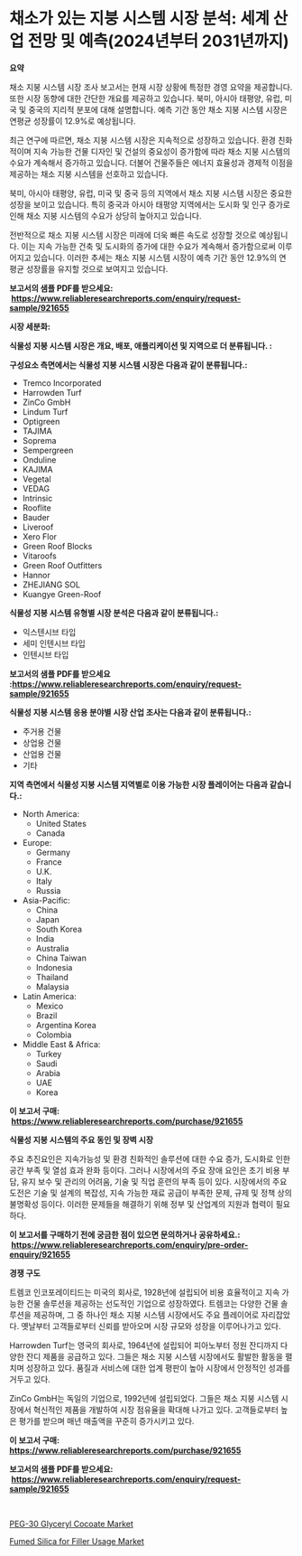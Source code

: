 <p><h1>채소가 있는 지붕 시스템 시장 분석: 세계 산업 전망 및 예측(2024년부터 2031년까지)</h1></p><p><strong>요약</strong></p>
<p><p>채소 지붕 시스템 시장 조사 보고서는 현재 시장 상황에 특정한 경영 요약을 제공합니다. 또한 시장 동향에 대한 간단한 개요를 제공하고 있습니다. 북미, 아시아 태평양, 유럽, 미국 및 중국의 지리적 분포에 대해 설명합니다. 예측 기간 동안 채소 지붕 시스템 시장은 연평균 성장률이 12.9%로 예상됩니다.</p><p>최근 연구에 따르면, 채소 지붕 시스템 시장은 지속적으로 성장하고 있습니다. 환경 친화적이며 지속 가능한 건물 디자인 및 건설의 중요성이 증가함에 따라 채소 지붕 시스템의 수요가 계속해서 증가하고 있습니다. 더불어 건물주들은 에너지 효율성과 경제적 이점을 제공하는 채소 지붕 시스템을 선호하고 있습니다.</p><p>북미, 아시아 태평양, 유럽, 미국 및 중국 등의 지역에서 채소 지붕 시스템 시장은 중요한 성장을 보이고 있습니다. 특히 중국과 아시아 태평양 지역에서는 도시화 및 인구 증가로 인해 채소 지붕 시스템의 수요가 상당히 높아지고 있습니다.</p><p>전반적으로 채소 지붕 시스템 시장은 미래에 더욱 빠른 속도로 성장할 것으로 예상됩니다. 이는 지속 가능한 건축 및 도시화의 증가에 대한 수요가 계속해서 증가함으로써 이루어지고 있습니다. 이러한 추세는 채소 지붕 시스템 시장이 예측 기간 동안 12.9%의 연평균 성장률을 유지할 것으로 보여지고 있습니다.</p></p>
<p><strong>보고서의 샘플 PDF를 받으세요: &nbsp;<a href="https://www.reliableresearchreports.com/enquiry/request-sample/921655">https://www.reliableresearchreports.com/enquiry/request-sample/921655</a></strong></p>
<p><strong>시장 세분화:</strong></p>
<p><strong> 식물성 지붕 시스템 시장은 개요, 배포, 애플리케이션 및 지역으로 더 분류됩니다. :</strong></p>
<p><strong>구성요소 측면에서는 식물성 지붕 시스템 시장은 다음과 같이 분류됩니다.:</strong></p>
<p><ul><li>Tremco Incorporated</li><li>Harrowden Turf</li><li>ZinCo GmbH</li><li>Lindum Turf</li><li>Optigreen</li><li>TAJIMA</li><li>Soprema</li><li>Sempergreen</li><li>Onduline</li><li>KAJIMA</li><li>Vegetal</li><li>VEDAG</li><li>Intrinsic</li><li>Rooflite</li><li>Bauder</li><li>Liveroof</li><li>Xero Flor</li><li>Green Roof Blocks</li><li>Vitaroofs</li><li>Green Roof Outfitters</li><li>Hannor</li><li>ZHEJIANG SOL</li><li>Kuangye Green-Roof</li></ul></p>
<p><strong> 식물성 지붕 시스템 유형별 시장 분석은 다음과 같이 분류됩니다.:</strong></p>
<p><ul><li>익스텐시브 타입</li><li>세미 인텐시브 타입</li><li>인텐시브 타입</li></ul></p>
<p><strong>보고서의 샘플 PDF를 받으세요 :<a href="https://www.reliableresearchreports.com/enquiry/request-sample/921655">https://www.reliableresearchreports.com/enquiry/request-sample/921655</a></strong></p>
<p><strong> 식물성 지붕 시스템 응용 분야별 시장 산업 조사는 다음과 같이 분류됩니다.:</strong></p>
<p><ul><li>주거용 건물</li><li>상업용 건물</li><li>산업용 건물</li><li>기타</li></ul></p>
<p><strong>지역 측면에서 식물성 지붕 시스템 지역별로 이용 가능한 시장 플레이어는 다음과 같습니다.:</strong></p>
<p><ul>
    <li>
        North America:
        <ul>
            <li>United States</li>
            <li>Canada</li>
        </ul>
    </li>
    <li>
        Europe:
        <ul>
            <li>Germany</li>
            <li>France</li>
            <li>U.K.</li>
            <li>Italy</li>
            <li>Russia</li>
        </ul>
    </li>
    <li>
        Asia-Pacific:
        <ul>
            <li>China</li>
            <li>Japan</li>
            <li>South Korea</li>
            <li>India</li>
            <li>Australia</li>
            <li>China Taiwan</li>
            <li>Indonesia</li>
            <li>Thailand</li>
            <li>Malaysia</li>
        </ul>
    </li>
    <li>
        Latin America:
        <ul>
            <li>Mexico</li>
            <li>Brazil</li>
            <li>Argentina Korea</li>
            <li>Colombia</li>
        </ul>
    </li>
    <li>
        Middle East & Africa:
        <ul>
            <li>Turkey</li>
            <li>Saudi</li>
            <li>Arabia</li>
            <li>UAE</li>
            <li>Korea</li>
        </ul>
    </li>
    </ul></p>
<p><strong>이 보고서 구매: &nbsp;<a href="https://www.reliableresearchreports.com/purchase/921655">https://www.reliableresearchreports.com/purchase/921655</a></strong></p>
<p><strong>식물성 지붕 시스템의 주요 동인 및 장벽 시장</strong></p>
<p><p>주요 추진요인은 지속가능성 및 환경 친화적인 솔루션에 대한 수요 증가, 도시화로 인한 공간 부족 및 열섬 효과 완화 등이다. 그러나 시장에서의 주요 장애 요인은 초기 비용 부담, 유지 보수 및 관리의 어려움, 기술 및 직업 훈련의 부족 등이 있다. 시장에서의 주요 도전은 기술 및 설계의 복잡성, 지속 가능한 재료 공급이 부족한 문제, 규제 및 정책 상의 불명확성 등이다. 이러한 문제들을 해결하기 위해 정부 및 산업계의 지원과 협력이 필요하다.</p></p>
<p><strong>이 보고서를 구매하기 전에 궁금한 점이 있으면 문의하거나 공유하세요.: &nbsp;<a href="https://www.reliableresearchreports.com/enquiry/pre-order-enquiry/921655">https://www.reliableresearchreports.com/enquiry/pre-order-enquiry/921655</a></strong></p>
<p><strong>경쟁 구도</strong></p>
<p><p>트렘코 인코포레이티드는 미국의 회사로, 1928년에 설립되어 비용 효율적이고 지속 가능한 건물 솔루션을 제공하는 선도적인 기업으로 성장하였다. 트렘코는 다양한 건물 솔루션을 제공하며, 그 중 하나인 채소 지붕 시스템 시장에서도 주요 플레이어로 자리잡았다. 옛날부터 고객들로부터 신뢰를 받아오며 시장 규모와 성장을 이루어나가고 있다.</p><p>Harrowden Turf는 영국의 회사로, 1964년에 설립되어 피아노부터 정원 잔디까지 다양한 잔디 제품을 공급하고 있다. 그들은 채소 지붕 시스템 시장에서도 활발한 활동을 펼치며 성장하고 있다. 품질과 서비스에 대한 업계 평판이 높아 시장에서 안정적인 성과를 거두고 있다.</p><p>ZinCo GmbH는 독일의 기업으로, 1992년에 설립되었다. 그들은 채소 지붕 시스템 시장에서 혁신적인 제품을 개발하여 시장 점유율을 확대해 나가고 있다. 고객들로부터 높은 평가를 받으며 매년 매출액을 꾸준히 증가시키고 있다.</p></p>
<p><strong>이 보고서 구매: &nbsp; <a href="https://www.reliableresearchreports.com/purchase/921655">https://www.reliableresearchreports.com/purchase/921655</a></strong></p>
<p><strong>보고서의 샘플 PDF를 받으세요: &nbsp;<a href="https://www.reliableresearchreports.com/enquiry/request-sample/921655">https://www.reliableresearchreports.com/enquiry/request-sample/921655</a></strong><strong></strong></p>
<p>&nbsp;</p>
<p><p><a href="https://github.com/fiixsa/Market-Research-Report-List-1/blob/main/peg-30-glyceryl-cocoate-market.md">PEG-30 Glyceryl Cocoate Market</a></p><p><a href="https://github.com/Airanohannonzb68e5pb53oc1/Market-Research-Report-List-1/blob/main/fumed-silica-for-filler-usage-market.md">Fumed Silica for Filler Usage Market</a></p></p>